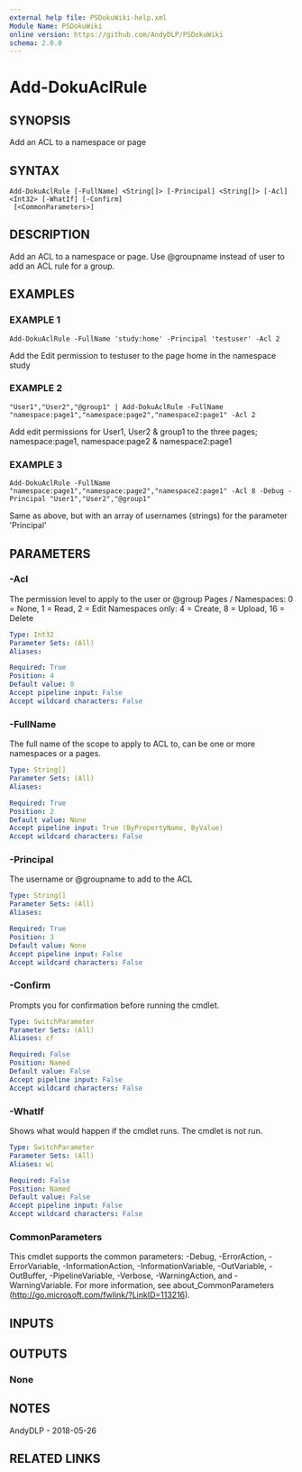 ```yaml
---
external help file: PSDokuWiki-help.xml
Module Name: PSDokuWiki
online version: https://github.com/AndyDLP/PSDokuWiki
schema: 2.0.0
---
```


# Add-DokuAclRule

## SYNOPSIS
Add an ACL to a namespace or page

## SYNTAX

```
Add-DokuAclRule [-FullName] <String[]> [-Principal] <String[]> [-Acl] <Int32> [-WhatIf] [-Confirm]
 [<CommonParameters>]
```

## DESCRIPTION
Add an ACL to a namespace or page.
Use @groupname instead of user to add an ACL rule for a group.

## EXAMPLES

### EXAMPLE 1
```
Add-DokuAclRule -FullName 'study:home' -Principal 'testuser' -Acl 2
```

Add the Edit permission to testuser to the page home in the namespace study

### EXAMPLE 2
```
"User1","User2","@group1" | Add-DokuAclRule -FullName "namespace:page1","namespace:page2","namespace2:page1" -Acl 2
```

Add edit permissions for User1, User2 & group1 to the three pages; namespace:page1, namespace:page2 & namespace2:page1

### EXAMPLE 3
```
Add-DokuAclRule -FullName "namespace:page1","namespace:page2","namespace2:page1" -Acl 8 -Debug -Principal "User1","User2","@group1"
```

Same as above, but with an array of usernames (strings) for the parameter 'Principal'

## PARAMETERS

### -Acl
The permission level to apply to the user or @group Pages / Namespaces: 0 = None, 1 = Read, 2 = Edit Namespaces only:    4 = Create, 8 = Upload, 16 = Delete

```yaml
Type: Int32
Parameter Sets: (All)
Aliases:

Required: True
Position: 4
Default value: 0
Accept pipeline input: False
Accept wildcard characters: False
```

### -FullName
The full name of the scope to apply to ACL to, can be one or more namespaces or a pages.

```yaml
Type: String[]
Parameter Sets: (All)
Aliases:

Required: True
Position: 2
Default value: None
Accept pipeline input: True (ByPropertyName, ByValue)
Accept wildcard characters: False
```

### -Principal
The username or @groupname to add to the ACL

```yaml
Type: String[]
Parameter Sets: (All)
Aliases:

Required: True
Position: 3
Default value: None
Accept pipeline input: False
Accept wildcard characters: False
```

### -Confirm
Prompts you for confirmation before running the cmdlet.

```yaml
Type: SwitchParameter
Parameter Sets: (All)
Aliases: cf

Required: False
Position: Named
Default value: False
Accept pipeline input: False
Accept wildcard characters: False
```

### -WhatIf
Shows what would happen if the cmdlet runs.
The cmdlet is not run.

```yaml
Type: SwitchParameter
Parameter Sets: (All)
Aliases: wi

Required: False
Position: Named
Default value: False
Accept pipeline input: False
Accept wildcard characters: False
```

### CommonParameters
This cmdlet supports the common parameters: -Debug, -ErrorAction, -ErrorVariable, -InformationAction, -InformationVariable, -OutVariable, -OutBuffer, -PipelineVariable, -Verbose, -WarningAction, and -WarningVariable.
For more information, see about_CommonParameters (http://go.microsoft.com/fwlink/?LinkID=113216).

## INPUTS

## OUTPUTS

### None
## NOTES
AndyDLP - 2018-05-26

## RELATED LINKS
